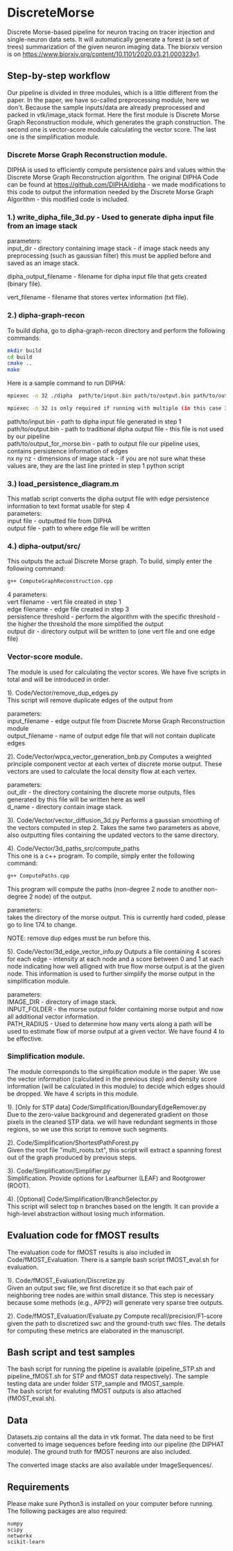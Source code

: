 # DiscreteMorse
Discrete Morse-based pipeline for neuron tracing on tracer injection and single-neuron data sets. It will automatically generate a forest (a set of trees) summarization of the given neuron imaging data. The biorxiv version is on https://www.biorxiv.org/content/10.1101/2020.03.21.000323v1. 

## Step-by-step workflow

Our pipeline is divided in three modules, which is a little different from the paper. In the paper, we have so-called preprocessing module, here we don't. Because the sample inputs/data are already preprocessed and packed in vtk/image_stack format. Here the first module is Discrete Morse Graph Reconstruction module,  which generates the graph construction. The second one is vector-score module calculating the vector score. The last one is the simplification module.

### Discrete Morse Graph Reconstruction module.

DIPHA is used to efficiently compute persistence pairs and values within the Discrete Morse Graph Reconstruction algorithm.  The original DIPHA Code can be found at https://github.com/DIPHA/dipha - we made modifications to this code to output the information needed by the Discrete Morse Graph Algorithm - this modified code is included.

### 1.) write_dipha_file_3d.py - Used to generate dipha input file from an image stack  
parameters:  
input_dir - directory containing image stack - if image stack needs  any preprocessing (such as gaussian filter) this must be applied before and saved as an image stack.

dipha_output_filename - filename for dipha input file that gets created (binary file).

vert_filename - filename that stores vertex information (txt file).

### 2.) dipha-graph-recon
To build dipha, go to dipha-graph-recon directory and perform the following commands:  
```bash
mkdir build  
cd build  
cmake ..  
make  
```

Here is a sample command to run DIPHA:  
```bash
mpiexec -n 32 ./dipha  path/to/input.bin path/to/output.bin path/to/output_for_morse.bin nx ny nz
```
```bash
mpiexec -n 32 is only required if running with multiple (in this case 32) processes. The rest of the command can be used to run on a single process.
```
path/to/input.bin - path to dipha input file generated in step 1  
path/to/output.bin - path to traditional dipha output file - this file is not used by our pipeline  
path/to/output_for_morse.bin - path to output file our pipeline uses, contains persistence information of edges  
nx ny nz - dimensions of image stack - if you are not sure what these values are, they are the last line printed in step 1 python script  

### 3.) load_persistence_diagram.m  
This matlab script converts the dipha output file with edge persistence information to text format usable for step 4  
parameters:  
input file - outputted file from DIPHA  
output file - path to where edge file will be written  

### 4.) dipha-output/src/  
This outputs the actual Discrete Morse graph.  To build, simply enter the following command:  
```bash
g++ ComputeGraphReconstruction.cpp  
```

4 parameters:  
vert filename - vert file created in step 1  
edge filename - edge file created in step 3  
persistence threshold - perform the algorithm with the specific threshold - the higher the threshold the more simplified the output  
output dir - directory output will be written to (one vert file and one edge file)  


### Vector-score module. 
The module is used for calculating the vector scores. We have five scripts in total and will be introduced in order.

1). Code/Vector/remove_dup_edges.py  
This script will remove duplicate edges of the output from

parameters:  
input_filename - edge output file from Discrete Morse Graph Reconstruction module  
output_filename - name of output edge file that will not contain duplicate edges

2). Code/Vector/wpca_vector_generation_bnb.py
Computes a weighted principle component vector at each vertex of discrete morse output.  These vectors are used to calculate the local density flow at each vertex.

parameters:  
out_dir - the directory containing the discrete morse outputs, files generated by this file will be written here as well  
d_name - directory contain image stack.

3). Code/Vector/vector_diffusion_3d.py
Performs a gaussian smoothing of the vectors computed in step 2.  Takes the same two parameters as above, also outputting files containing the updated vectors to the same directory.

4). Code/Vector/3d_paths_src/compute_paths  
This one is a c++ program.  To compile, simply enter the following command: 
```bash
g++ ComputePaths.cpp 
```

This program will compute the paths (non-degree 2 node to another non-degree 2 node) of the output.

parameters:  
takes the directory of the morse output.  This is currently hard coded, please go to line 174 to change.

NOTE: remove dup edges must be run before this.


5). Code/Vector/3d_edge_vector_info.py
Outputs a file containing 4 scores for each edge - intensity at each node and a score between 0 and 1 at each node indicating how well alligned with true flow morse output is at the given node.  This information is used to further simplify the morse output in the simplification module.

parameters:  
IMAGE_DIR - directory of image stack.  
INPUT_FOLDER - the morse output folder containing morse output and now all additional vector information.  
PATH_RADIUS - Used to determine how many verts along a path will be used to estimate flow of morse output at a given vector.  We have found 4 to be effective.

### Simplification module.
The module corresponds to the simplification module in the paper. We use the vector information (calculated in the previous step) and density score information (will be calculated in this module) to decide which edges should be dropped. We have 4 scripts in this module.

1). [Only for STP data] Code/Simplification/BoundaryEdgeRemover.py  
Due to the zero-value background and degenerated gradient on those pixels in the cleaned STP data. we will have redundant segments in those regions, so we use this script to remove such segments.

2). Code/Simplification/ShortestPathForest.py  
Given the root file "multi_roots.txt", this script will extract a spanning forest out of the graph produced by previous steps.

3). Code/Simplification/Simplifier.py  
Simplification. Provide options for Leafburner (LEAF) and Rootgrower (ROOT).

4). [Optional]  Code/Simplification/BranchSelector.py  
This script will select top n branches based on the length. It can provide a high-level abstraction without losing much information.

## Evaluation code for fMOST results
The evaluation code for fMOST results is also included in Code/fMOST_Evaluation. There is a sample bash script fMOST_eval.sh for evaluation.  

1). Code/fMOST_Evaluation/Discretize.py  
Given an output swc file, we first discretize it so that each pair of neighboring tree nodes are within small distance. This step is necessary because some methods (e.g., APP2) will generate very sparse tree outputs.

2). Code/fMOST_Evaluation/Evaluate.py
Compute recall/precision/F1-score given the path to discretized swc and the ground-truth swc files. The details for computing these metrics are elaborated in the manuscript.

## Bash script and test samples
The bash script for running the pipeline is available (pipeline_STP.sh and pipeline_fMOST.sh for STP and fMOST data respectively). The sample testing data are under folder STP_sample and fMOST_sample.  
The bash script for evaluting fMOST outputs is also attached (fMOST_eval.sh).

## Data
Datasets.zip contains all the data in vtk format. The data need to be first converted to image sequences before feeding into our pipeline (the DIPHAT module). The ground truth for fMOST neurons are also included.

The converted image stacks are also available under ImageSequences/.

## Requirements
Please make sure Python3 is installed on your computer before running.
The following packages are also required:  
```
numpy  
scipy  
networkx  
scikit-learn  
```

